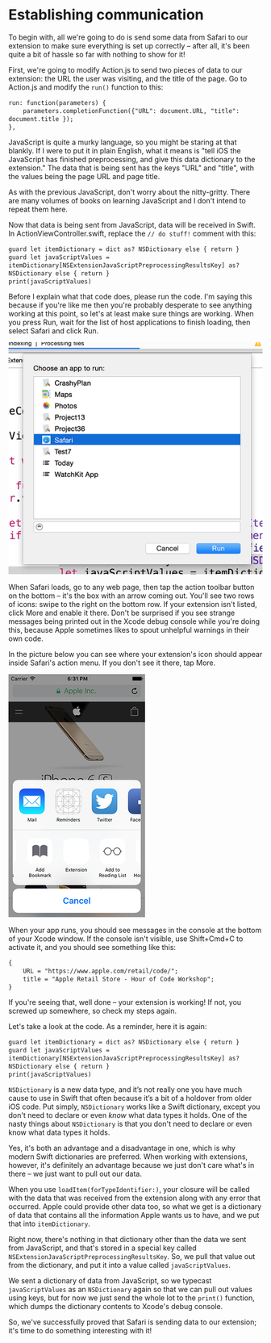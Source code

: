 # Establishing communication

<!-- YOUTUBE: -i-0CLhHILc -->

To begin with, all we're going to do is send some data from Safari to our extension to make sure everything is set up correctly – after all, it's been quite a bit of hassle so far with nothing to show for it!

First, we're going to modify Action.js to send two pieces of data to our extension: the URL the user was visiting, and the title of the page. Go to Action.js and modify the `run()` function to this:

    run: function(parameters) {
        parameters.completionFunction({"URL": document.URL, "title": document.title });
    },

JavaScript is quite a murky language, so you might be staring at that blankly. If I were to put it in plain English, what it means is "tell iOS the JavaScript has finished preprocessing, and give this data dictionary to the extension." The data that is being sent has the keys "URL" and "title", with the values being the page URL and page title.

As with the previous JavaScript, don't worry about the nitty-gritty. There are many volumes of books on learning JavaScript and I don't intend to repeat them here.

Now that data is being sent from JavaScript, data will be received in Swift. In ActionViewController.swift, replace the `// do stuff!` comment with this:

    guard let itemDictionary = dict as? NSDictionary else { return }
    guard let javaScriptValues = itemDictionary[NSExtensionJavaScriptPreprocessingResultsKey] as? NSDictionary else { return }
    print(javaScriptValues)

Before I explain what that code does, please run the code. I'm saying this because if you're like me then you're probably desperate to see anything working at this point, so let's at least make sure things are working. When you press Run, wait for the list of host applications to finish loading, then select Safari and click Run.

![Xcode will ask you which app you should run with your extension. Please choose Safari.](19-5.png)

When Safari loads, go to any web page, then tap the action toolbar button on the bottom – it's the box with an arrow coming out. You'll see two rows of icons: swipe to the right on the bottom row. If your extension isn't listed, click More and enable it there. Don't be surprised if you see strange messages being printed out in the Xcode debug console while you're doing this, because Apple sometimes likes to spout unhelpful warnings in their own code.

In the picture below you can see where your extension's icon should appear inside Safari's action menu. If you don't see it there, tap More.

![Look for your extension inside Safari's action menu.](19-2.png)

When your app runs, you should see messages in the console at the bottom of your Xcode window. If the console isn't visible, use Shift+Cmd+C to activate it, and you should see something like this:

    {
        URL = "https://www.apple.com/retail/code/";
        title = "Apple Retail Store - Hour of Code Workshop";
    }

If you're seeing that, well done – your extension is working! If not, you screwed up somewhere, so check my steps again.

Let's take a look at the code. As a reminder, here it is again:

    guard let itemDictionary = dict as? NSDictionary else { return }
    guard let javaScriptValues = itemDictionary[NSExtensionJavaScriptPreprocessingResultsKey] as? NSDictionary else { return }
    print(javaScriptValues)

`NSDictionary` is a new data type, and it’s not really one you have much cause to use in Swift that often because it’s a bit of a holdover from older iOS code. Put simply, `NSDictionary` works like a Swift dictionary, except you don't need to declare or even *know* what data types it holds. One of the nasty things about `NSDictionary` is that you don't need to declare or even know what data types it holds.

Yes, it's both an advantage and a disadvantage in one, which is why modern Swift dictionaries are preferred. When working with extensions, however, it's definitely an advantage because we just don't care what's in there – we just want to pull out our data.

When you use `loadItem(forTypeIdentifier:)`, your closure will be called with the data that was received from the extension along with any error that occurred. Apple could provide other data too, so what we get is a dictionary of data that contains all the information Apple wants us to have, and we put that into `itemDictionary`.

Right now, there's nothing in that dictionary other than the data we sent from JavaScript, and that's stored in a special key called `NSExtensionJavaScriptPreprocessingResultsKey`. So, we pull that value out from the dictionary, and put it into a value called `javaScriptValues`.

We sent a dictionary of data from JavaScript, so we typecast `javaScriptValues` as an `NSDictionary` again so that we can pull out values using keys, but for now we just send the whole lot to the `print()` function, which dumps the dictionary contents to Xcode's debug console.

So, we've successfully proved that Safari is sending data to our extension; it's time to do something interesting with it!
